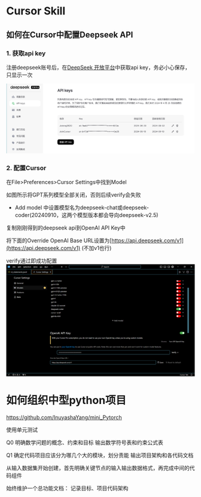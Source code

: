 # Cursor Skill

## 如何在Cursor中配置Deepseek API

### 1. 获取api key

注册deepseek账号后，在[DeepSeek 开放平台](https://platform.deepseek.com/api_keys)中获取api key，务必小心保存，只显示一次

![alt text](image-1.png)

### 2. 配置Cursor

在File>Preferences>Cursor Settings中找到Model

如图所示将GPT系列模型全部关闭，否则后续verify会失败

 + Add model 中设置模型名为deepseek-chat或deepseek-coder(20240910，这两个模型版本都会导向deepseek-v2.5)

复制刚刚得到的deepseek api到OpenAI API Key中

将下面的Override OpenAI Base URL设置为[https://api.deepseek.com/v1](https://api.deepseek.com/v1) (不加v1也行)

verify通过即成功配置
![alt text](<image 1.png>)

# 如何组织中型python项目

https://github.com/InuyashaYang/mini_Pytorch

使用单元测试

Q0 明确数学问题的概念、约束和目标
输出数学符号表和约束公式表

Q1 确定代码项目应该分为哪几个大的模块，划分责能
输出项目架构和各代码文档

从输入数据集开始创建，首先明确关键节点的输入输出数据格式，再完成中间的代码组件

始终维护一个总功能文档：
记录目标、项目代码架构